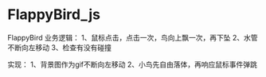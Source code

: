 # FlappyBird_js
FlappyBird 业务逻辑：
1、鼠标点击，点击一次，鸟向上飘一次，再下坠
2、水管不断向左移动
3、检查有没有碰撞

实现：
1、背景图作为gif不断向左移动
2、小鸟先自由落体，再响应鼠标事件弹跳
